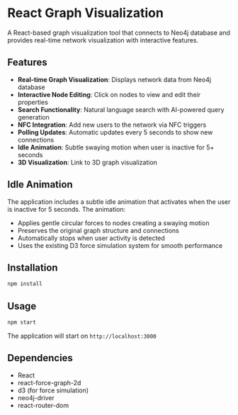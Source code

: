 # React Graph Visualization

A React-based graph visualization tool that connects to Neo4j database and provides real-time network visualization with interactive features.

## Features

- **Real-time Graph Visualization**: Displays network data from Neo4j database
- **Interactive Node Editing**: Click on nodes to view and edit their properties
- **Search Functionality**: Natural language search with AI-powered query generation
- **NFC Integration**: Add new users to the network via NFC triggers
- **Polling Updates**: Automatic updates every 5 seconds to show new connections
- **Idle Animation**: Subtle swaying motion when user is inactive for 5+ seconds
- **3D Visualization**: Link to 3D graph visualization

## Idle Animation

The application includes a subtle idle animation that activates when the user is inactive for 5 seconds. The animation:

- Applies gentle circular forces to nodes creating a swaying motion
- Preserves the original graph structure and connections
- Automatically stops when user activity is detected
- Uses the existing D3 force simulation system for smooth performance

## Installation

```bash
npm install
```

## Usage

```bash
npm start
```

The application will start on `http://localhost:3000`

## Dependencies

- React
- react-force-graph-2d
- d3 (for force simulation)
- neo4j-driver
- react-router-dom